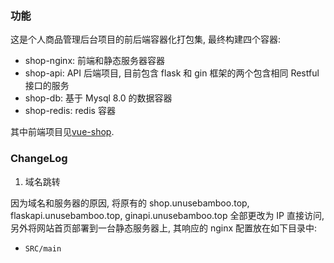 ### 功能

这是个人商品管理后台项目的前后端容器化打包集, 最终构建四个容器:

- shop-nginx: 前端和静态服务器容器
- shop-api: API 后端项目, 目前包含 flask 和 gin 框架的两个包含相同 Restful 接口的服务
- shop-db: 基于 Mysql 8.0 的数据容器
- shop-redis: redis 容器

其中前端项目见[vue-shop](https://github.com/unlessbamboo/vue-shop).

### ChangeLog

1. 域名跳转

因为域名和服务器的原因, 将原有的 shop.unusebamboo.top, flaskapi.unusebamboo.top, ginapi.unusebamboo.top 全部更改为 IP 直接访问, 另外将网站首页部署到一台静态服务器上, 其响应的 nginx 配置放在如下目录中:

- `SRC/main`
